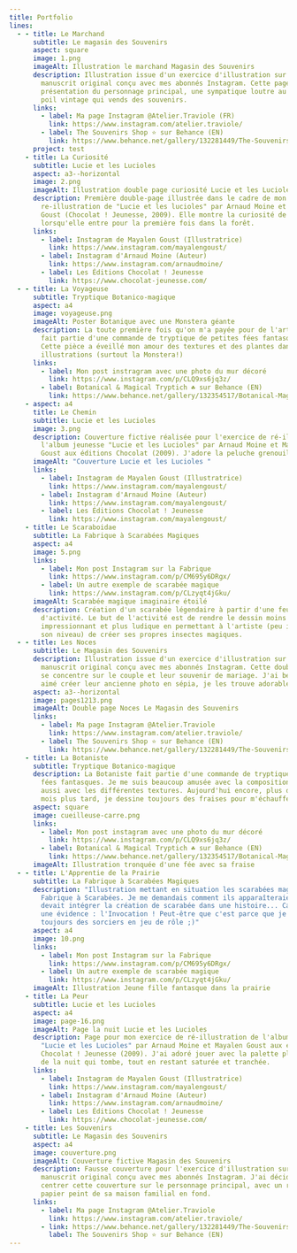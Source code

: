 ```yaml
---
title: Portfolio
lines:
  - - title: Le Marchand
      subtitle: Le magasin des Souvenirs
      aspect: square
      image: 1.png
      imageAlt: Illustration le marchand Magasin des Souvenirs
      description: Illustration issue d'un exercice d'illustration sur la base d'un
        manuscrit original conçu avec mes abonnés Instagram. Cette page sert de
        présentation du personnage principal, une sympatique loutre au style un
        poil vintage qui vends des souvenirs.
      links:
        - label: Ma page Instagram @Atelier.Traviole (FR)
          link: https://www.instagram.com/atelier.traviole/
        - label: The Souvenirs Shop ⭐ sur Behance (EN)
          link: https://www.behance.net/gallery/132281449/The-Souvenirs-Shop-A-dummy-picture-book
      project: test
    - title: La Curiosité
      subtitle: Lucie et les Lucioles
      aspect: a3--horizontal
      image: 2.png
      imageAlt: Illustration double page curiosité Lucie et les Lucioles
      description: Première double-page illustrée dans le cadre de mon exercice de
        re-illustration de "Lucie et les lucioles" par Arnaud Moine et Mayalen
        Goust (Chocolat ! Jeunesse, 2009). Elle montre la curiosité de Lucie
        lorsqu'elle entre pour la première fois dans la forêt.
      links:
        - label: Instagram de Mayalen Goust (Illustratrice)
          link: https://www.instagram.com/mayalengoust/
        - label: Instagram d'Arnaud Moine (Auteur)
          link: https://www.instagram.com/arnaudmoine/
        - label: Les Éditions Chocolat ! Jeunesse
          link: https://www.chocolat-jeunesse.com/
  - - title: La Voyageuse
      subtitle: Tryptique Botanico-magique
      aspect: a4
      image: voyageuse.png
      imageAlt: Poster Botanique avec une Monstera géante
      description: La toute première fois qu'on m'a payée pour de l'art ! La Voyageuse
        fait partie d'une commande de tryptique de petites fées fantasques.
        Cette pièce a éveillé mon amour des textures et des plantes dans mes
        illustrations (surtout la Monstera!)
      links:
        - label: Mon post instragram avec une photo du mur décoré
          link: https://www.instagram.com/p/CLQ9xs6jq3z/
        - label: Botanical & Magical Tryptich ☘️ sur Behance (EN)
          link: https://www.behance.net/gallery/132354517/Botanical-Magical-Tryptich-
    - aspect: a4
      title: Le Chemin
      subtitle: Lucie et les Lucioles
      image: 3.png
      description: Couverture fictive réalisée pour l'exercice de ré-illustration de
        l'album jeunesse "Lucie et les Lucioles" par Arnaud Moine et Mayalen
        Goust aux éditions Chocolat (2009). J'adore la peluche grenouille :)
      imageAlt: "Couverture Lucie et les Lucioles "
      links:
        - label: Instagram de Mayalen Goust (Illustratrice)
          link: https://www.instagram.com/mayalengoust/
        - label: Instagram d'Arnaud Moine (Auteur)
          link: https://www.instagram.com/mayalengoust/
        - label: Les Éditions Chocolat ! Jeunesse
          link: https://www.instagram.com/mayalengoust/
    - title: Le Scaraboidae
      subtitle: La Fabrique à Scarabées Magiques
      aspect: a4
      image: 5.png
      links:
        - label: Mon post Instagram sur la Fabrique
          link: https://www.instagram.com/p/CM695y6DRgx/
        - label: Un autre exemple de scarabée magique
          link: https://www.instagram.com/p/CLzyqt4jGku/
      imageAlt: Scarabée magique imaginaire étoilé
      description: Création d'un scarabée légendaire à partir d'une feuille
        d'activité. Le but de l'activité est de rendre le dessin moins
        impressionnant et plus ludique en permettant à l'artiste (peu importe
        son niveau) de créer ses propres insectes magiques.
  - - title: Les Noces
      subtitle: Le Magasin des Souvenirs
      description: Illustration issue d'un exercice d'illustration sur la base d'un
        manuscrit original conçu avec mes abonnés Instagram. Cette double page
        se concentre sur le couple et leur souvenir de mariage. J'ai beaucoup
        aimé créer leur ancienne photo en sépia, je les trouve adorable.
      aspect: a3--horizontal
      image: pages1213.png
      imageAlt: Double page Noces Le Magasin des Souvenirs
      links:
        - label: Ma page Instagram @Atelier.Traviole
          link: https://www.instagram.com/atelier.traviole/
        - label: The Souvenirs Shop ⭐ sur Behance (EN)
          link: https://www.behance.net/gallery/132281449/The-Souvenirs-Shop-A-dummy-picture-book
    - title: La Botaniste
      subtitle: Tryptique Botanico-magique
      description: La Botaniste fait partie d'une commande de tryptique de petites
        fées fantasques. Je me suis beaucoup amusée avec la composition mais
        aussi avec les différentes textures. Aujourd'hui encore, plus de dix
        mois plus tard, je dessine toujours des fraises pour m'échauffer !
      aspect: square
      image: cueilleuse-carre.png
      links:
        - label: Mon post instagram avec une photo du mur décoré
          link: https://www.instagram.com/p/CLQ9xs6jq3z/
        - label: Botanical & Magical Tryptich ☘️ sur Behance (EN)
          link: https://www.behance.net/gallery/132354517/Botanical-Magical-Tryptich
      imageAlt: Illustration tronquée d'une fée avec sa fraise
  - - title: L'Apprentie de la Prairie
      subtitle: La Fabrique à Scarabées Magiques
      description: "Illustration mettant en situation les scarabées magiques de la
        Fabrique à Scarabées. Je me demandais comment ils apparaîteraient si on
        devait intégrer la création de scarabée dans une histoire... Ca a été
        une évidence : l'Invocation ! Peut-être que c'est parce que je joue
        toujours des sorciers en jeu de rôle ;)"
      aspect: a4
      image: 10.png
      links:
        - label: Mon post Instagram sur la Fabrique
          link: https://www.instagram.com/p/CM695y6DRgx/
        - label: Un autre exemple de scarabée magique
          link: https://www.instagram.com/p/CLzyqt4jGku/
      imageAlt: Illustration Jeune fille fantasque dans la prairie
    - title: La Peur
      subtitle: Lucie et les Lucioles
      aspect: a4
      image: page-16.png
      imageAlt: Page la nuit Lucie et les Lucioles
      description: Page pour mon exercice de ré-illustration de l'album jeunesse
        "Lucie et les Lucioles" par Arnaud Moine et Mayalen Goust aux éditions
        Chocolat ! Jeunesse (2009). J'ai adoré jouer avec la palette plus sombre
        de la nuit qui tombe, tout en restant saturée et tranchée.
      links:
        - label: Instagram de Mayalen Goust (Illustratrice)
          link: https://www.instagram.com/mayalengoust/
        - label: Instagram d'Arnaud Moine (Auteur)
          link: https://www.instagram.com/arnaudmoine/
        - label: Les Éditions Chocolat ! Jeunesse
          link: https://www.chocolat-jeunesse.com/
    - title: Les Souvenirs
      subtitle: Le Magasin des Souvenirs
      aspect: a4
      image: couverture.png
      imageAlt: Couverture fictive Magasin des Souvenirs
      description: Fausse couverture pour l'exercice d'illustration sur la base d'un
        manuscrit original conçu avec mes abonnés Instagram. J'ai décidé de
        centrer cette couverture sur le personnage principal, avec un rappel du
        papier peint de sa maison familial en fond.
      links:
        - label: Ma page Instagram @Atelier.Traviole
          link: https://www.instagram.com/atelier.traviole/
        - link: https://www.behance.net/gallery/132281449/The-Souvenirs-Shop-A-dummy-picture-book
          label: The Souvenirs Shop ⭐ sur Behance (EN)
---
```

